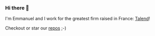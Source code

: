 ### Hi there 👋
I'm Emmanuel and I work for the greatest firm raised in France: [Talend](https://talend.com)!

Checkout or star our [repos](https://github.com/Talend) ;-)
<!--
**undx/undx** is a ✨ _special_ ✨ repository because its `README.md` (this file) appears on your GitHub profile.

Here are some ideas to get you started:

- 🔭 I’m currently working on ...
- 🌱 I’m currently learning ...
- 👯 I’m looking to collaborate on ...
- 🤔 I’m looking for help with ...
- 💬 Ask me about ...
- 📫 How to reach me: ...
- 😄 Pronouns: ...
- ⚡ Fun fact: ...
-->
